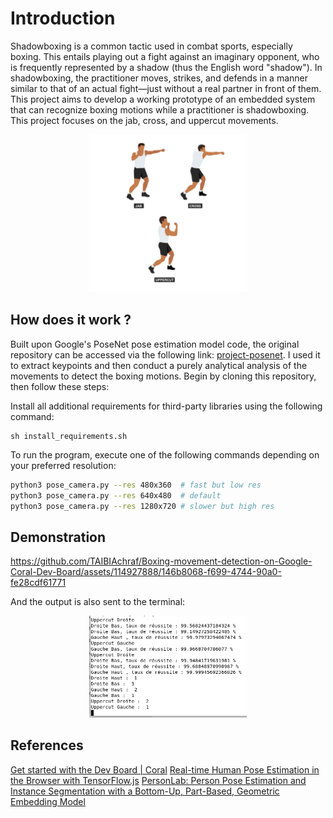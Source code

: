 # Introduction
Shadowboxing is a common tactic used in combat sports, especially boxing. This entails playing out a fight against an imaginary opponent, who is frequently represented by a shadow (thus the English word "shadow"). In shadowboxing, the practitioner moves, strikes, and defends in a manner similar to that of an actual fight—just without a real partner in front of them. This project aims to develop a working prototype of an embedded system that can recognize boxing motions while a practitioner is shadowboxing. This project focuses on the jab, cross, and uppercut movements.

<p align="center" width="100%">
    <img width="50%" src="man-doing-boxing-moves-exercise-jab-cross-hook-and-uppercut-movement-shadow-boxing-flat-illustration-vector.jpg">
</p>

## How does it work ?
Built upon Google's PoseNet pose estimation model code, the original repository can be accessed via the following link: [project-posenet](https://github.com/google-coral/project-posenet).
I used it to extract keypoints and then conduct a purely analytical analysis of the movements to detect the boxing motions.
Begin by cloning this repository, then follow these steps:

Install all additional requirements for third-party libraries using the following command:
```
sh install_requirements.sh
```
To run the program, execute one of the following commands depending on your preferred resolution:
```bash
python3 pose_camera.py --res 480x360  # fast but low res
python3 pose_camera.py --res 640x480  # default
python3 pose_camera.py --res 1280x720 # slower but high res
```
## Demonstration 
https://github.com/TAIBIAchraf/Boxing-movement-detection-on-Google-Coral-Dev-Board/assets/114927888/146b8068-f699-4744-90a0-fe28cdf61771

And the output is also sent to the terminal:
<p align="center" width="100%">
    <img width="50%" src="result.png">
</p>

## References
[Get started with the Dev Board | Coral](https://coral.ai/docs/dev-board/get-started)
[Real-time Human Pose Estimation in the Browser with TensorFlow.js](https://medium.com/tensorflow/real-time-human-pose-estimation-in-the-browser-with-tensorflow-js-7dd0bc881cd5)
[PersonLab: Person Pose Estimation and Instance Segmentation with a Bottom-Up, Part-Based, Geometric Embedding Model](https://arxiv.org/abs/1803.08225)
